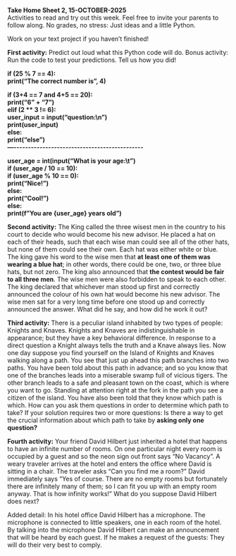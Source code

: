 **Take Home Sheet 2, 15-OCTOBER-2025**   
Activities to read and try out this week. Feel free to invite your parents to follow along. No grades, no stress: Just ideas and a little Python. 

Work on your text project if you haven’t finished\!

**First activity:** Predict out loud what this Python code will do. Bonus activity: Run the code to test your predictions. Tell us how you did\!

**if (25 % 7 \== 4):**  
	**print(“The correct number is”, 4\)**

**if (3+4 \== 7 and 4+5 \== 20):**  
	**print(“6” \+ “7”)**  
**elif (2 \*\* 3 \!= 6):**  
	**user\_input \= input(“question:\\n”)**  
	**print(user\_input)**  
**else:**  
	**print(“else”)**  
**—---------------------------------------------**

**user\_age \= int(input(“What is your age:\\t”)**  
**if (user\_age / 10 \== 10):**  
	**if (user\_age % 10 \== 0):**  
		**print(“Nice\!”)**  
	**else:**  
		**print(“Cool\!”)**  
**else:**  
	**print(f”You are {user\_age} years old”)**

**Second activity:** The King called the three wisest men in the country to his court to decide who would become his new advisor. He placed a hat on each of their heads, such that each wise man could see all of the other hats, but none of them could see their own. Each hat was either white or blue. The king gave his word to the wise men that **at least one of them was wearing a blue hat**; in other words, there could be one, two, or three blue hats, but not zero. The king also announced that **the contest would be fair to all three men**. The wise men were also forbidden to speak to each other. The king declared that whichever man stood up first and correctly announced the colour of his own hat would become his new advisor. The wise men sat for a very long time before one stood up and correctly announced the answer. What did he say, and how did he work it out?

**Third activity:** There is a peculiar island inhabited by two types of people: Knights and Knaves. Knights and Knaves are indistinguishable in appearance; but they have a key behavioral difference. In response to a direct question a Knight always tells the truth and a Knave always lies. Now one day suppose you find yourself on the Island of Knights and Knaves walking along a path. You see that just up ahead this path branches into two paths. You have been told about this path in advance; and so you know that one of the branches leads into a miserable swamp full of vicious tigers. The other branch leads to a safe and pleasant town on the coast, which is where you want to go. Standing at attention right at the fork in the path you see a citizen of the island. You have also been told that they know which path is which. How can you ask them questions in order to determine which path to take? If your solution requires two or more questions: Is there a way to get the crucial information about which path to take by **asking only one question?**

**Fourth activity:** Your friend David Hilbert just inherited a hotel that happens to have an infinite number of rooms. On one particular night every room is occupied by a guest and so the neon sign out front says “No Vacancy”. A weary traveler arrives at the hotel and enters the office where David is sitting in a chair. The traveler asks “Can you find me a room?” David immediately says “Yes of course. There are no empty rooms but fortunately there are infinitely many of them; so I can fit you up with an empty room anyway. That is how infinity works\!” What do you suppose David Hilbert does next?

Added detail: In his hotel office David Hilbert has a microphone. The microphone is connected to little speakers, one in each room of the hotel. By talking into the microphone David Hilbert can make an announcement that will be heard by each guest. If he makes a request of the guests: They will do their very best to comply.

